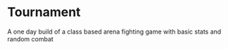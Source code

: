 # Tournament
A one day build of a class based arena fighting game with basic stats and random combat
